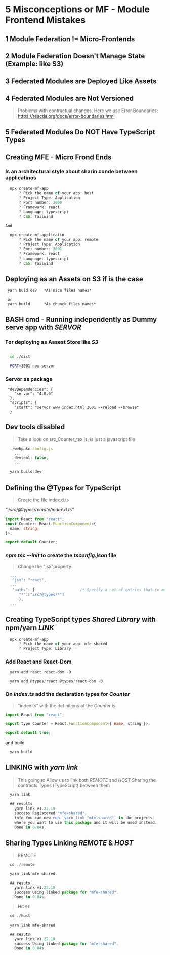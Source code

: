 # 5 Misconceptions or MF - Module Frontend Mistakes

## 1 Module Federation != Micro-Frontends

## 2 Module Federation Doesn't Manage State (Example: like S3)

## 3 Federated Modules are Deployed Like Assets

## 4 Federated Modules are Not Versioned

> Problems with contractual changes.
> Here we use Error Boundaries: https://reactjs.org/docs/error-boundaries.html

## 5 Federated Modules Do NOT Have TypeScript Types

## Creating MFE - Micro Frond Ends

### Is an architectural style about sharin conde between applicatinos

```javascript
  npx create-mf-app
      ? Pick the name of your app: host
      ? Project Type: Application
      ? Port number: 3000
      ? Framework: react
      ? Language: typescript
      ? CSS: Tailwind

And

  npx create-mf-applicatin
      ? Pick the name of your app: remote
      ? Project Type: Application
      ? Port number: 3001
      ? Framework: react
      ? Language: typescript
      ? CSS: Tailwind
```

## Deploying as an Assets on S3 if is the case

```
 yarn buid:dev   *As nice files names*

 or
 yarn build      *As chunck files names*
```

## BASH cmd - Running independently as Dummy serve app with _SERVOR_

### For deploying as Assest Store like _S3_

```bash

  cd ./dist

  PORT=3001 npx servor
```

### Servor as package

```npm
 "devDependencies": {
    "servor": "4.0.0"
  },
  "scripts": {
    "start": "servor www index.html 3001 --reload --browse"
  }
```

## Dev tools disabled

> Take a look on src_Counter_tsx.js, is just a javascript file

```javascript
  ./webpakc.config.js
    ...
    devtool: false,
    ...

  yarn build:dev
```

## Defining the @Types for TypeScript

> Create the file index.d.ts

_"./src/@types/remote/index.d.ts"_

```typescript
import React from "react";
const Counter: React.FunctionComponent<{
  name: string;
}>;

export default Counter;
```

### _npm tsc --init_ to create the _tsconfig.json_ file

> Change the "jsx"property

```typescript
  ...
   "jsx": "react",
  ...
   "paths": {                    /* Specify a set of entries that re-map imports to additional lookup locations. */
      "*":["src/@types/*"]
      },
  ...
```

## Creating TypeScript types _Shared Library_ with npm/yarn _LINK_

```javascript
  npx create-mf-app
      ? Pick the name of your app: mfe-shared
      ? Project Type: Library
```

### Add React and React-Dom

```javascript
  yarn add react react-dom -D

  yarn add @types/react @types/react-dom -D
```

### On _index.ts_ add the declaration types for _Counter_

> "index.ts" with the definitions of the _Counter_ is

```javascript
import React from "react";

export type Counter = React.FunctionComponent<{ name: string }>;

export default true;
```

and build

```javascript
  yarn build
```

## LINKING with _yarn link_

> This going to Allow us to link both _REMOTE_ and _HOST_
> Sharing the contracts Types (TypeScript) between them

```javascript
  yarn link

  ## results
    yarn link v1.22.19
    success Registered "mfe-shared".
    info You can now run `yarn link "mfe-shared"` in the projects
    where you want to use this package and it will be used instead.
    Done in 0.04s.

```

## Sharing Types Linking _REMOTE_ & _HOST_

> REMOTE

```javascript
  cd ./remote

  yarn link mfe-shared

  ## resuts
    yarn link v1.22.19
    success Using linked package for "mfe-shared".
    Done in 0.04s.
```

> HOST

```javascript
  cd ./host

  yarn link mfe-shared

  ## resuts
    yarn link v1.22.19
    success Using linked package for "mfe-shared".
    Done in 0.04s.
```
